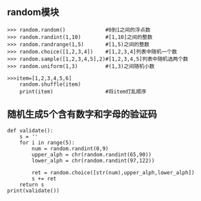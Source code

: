 ## random模块
    >>> random.random()             #0到1之间的浮点数
    >>> random.randint(1,10)        #[1,10]之间的整数
    >>> random.randrange(1,5)       #[1,5)之间的整数
    >>> random.choice([1,2,3,4])    #[1,2,3,4]列表中随机一个数
    >>> random.sample([1,2,3,4,5],2)#[1,2,3,4,5]列表中随机选两个数
    >>> random.uniform(1,3)         #(1,3)之间随机小数

    >>>item=[1,2,3,4,5,6]
        random.shuffle(item)
        print(item)                 #将item打乱顺序

## 随机生成5个含有数字和字母的验证码
    def validate():
        s = ''
        for i in range(5):
            num = random.randint(0,9)
            upper_alph = chr(random.randint(65,90))
            lower_alph = chr(random.randint(97,122))

            ret = random.choice([str(num),upper_alph,lower_alph])
            s += ret
        return s
    print(validate())
